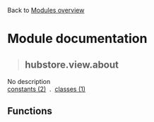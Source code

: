 Back to [Modules overview](https://github.com/pyrustic/hubstore/blob/master/docs/modules/README.md)
  
# Module documentation
>## hubstore.view.about
No description
<br>
[constants (2)](https://github.com/pyrustic/hubstore/blob/master/docs/modules/content/hubstore.view.about/constants.md) &nbsp;.&nbsp; [classes (1)](https://github.com/pyrustic/hubstore/blob/master/docs/modules/content/hubstore.view.about/classes.md)


## Functions

